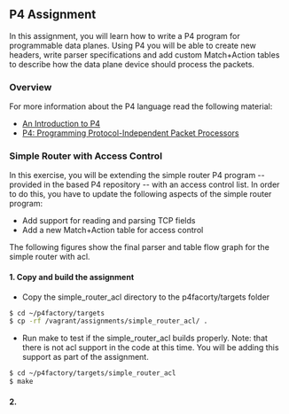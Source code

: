 ## P4 Assignment

In this assignment, you will learn how to write a P4 program for programmable data planes. Using P4 you will be able to 
create new headers, write parser specifications and add custom Match+Action tables to describe how the data plane device 
should process the packets.

### Overview

For more information about the P4 language read the following material:
* [ An Introduction to P4](http://p4.org/wp-content/uploads/2015/03/p4-tutorial-12201423.pdf)
* [P4: Programming Protocol-Independent Packet Processors](http://www.sigcomm.org/sites/default/files/ccr/papers/2014/July/0000000-0000004.pdf)

### Simple Router with Access Control

In this exercise, you will be extending the simple router P4 program -- provided in the based P4 repository -- with an access control list.
In order to do this, you have to update the following aspects of the simple router program:
* Add support for reading and parsing TCP fields
* Add a new Match+Action table for access control

The following figures show the final parser and table flow graph for the simple router with acl.

[]()
[]()

#### 1. Copy and build the assignment

* Copy the simple_router_acl directory to the p4facorty/targets folder

``` bash
$ cd ~/p4factory/targets
$ cp -rf /vagrant/assignments/simple_router_acl/ .
```

* Run make to test if the simple_router_acl builds properly. Note: that there is not acl support in the code at this time. You will be 
adding this support as part of the assignment.

``` bash
$ cd ~/p4factory/targets/simple_router_acl
$ make
```

#### 2. 

